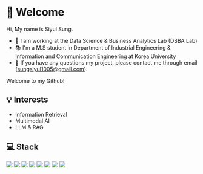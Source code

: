 # 👋 Welcome
Hi, My name is Siyul Sung.
- 💼 I am working at the Data Science & Business Analytics Lab (DSBA Lab)
- 📚 I'm a M.S student in Department of Industrial Engineering & Information and Communication Engineering at Korea University
- 📧 If you have any questions my project, please contact me through email (sungsiyul1005@gmail.com).

Welcome to my Github!

## 💡 Interests
- Information Retrieval
- Multimodal AI
- LLM & RAG

## 💻 Stack
<img src="https://img.shields.io/badge/Linux-4700A5?style=flat-square&logo=linux&logoColor=white"/> <img src="https://img.shields.io/badge/Python-3776AB?style=flat-square&logo=python&logoColor=white"/> <img src="https://img.shields.io/badge/C++-00599C?style=flat-square&logo=cplusplus&logoColor=white"/>
<img src="https://img.shields.io/badge/Tensorflow-FF6F00?style=flat-square&logo=tensorflow&logoColor=white"/> <img src="https://img.shields.io/badge/Pytorch-EE4C2C?style=flat-square&logo=pytorch&logoColor=white"/> <img src="https://img.shields.io/badge/Azure-0078D4?style=flat-square&logo=microsoftazure&logoColor=white"/> <img src="https://img.shields.io/badge/Flask-000000?style=flat-square&logo=flask&logoColor=white"/> <img src="https://img.shields.io/badge/Fastapi-009688?style=flat-square&logo=fastapi&logoColor=white"/> 

